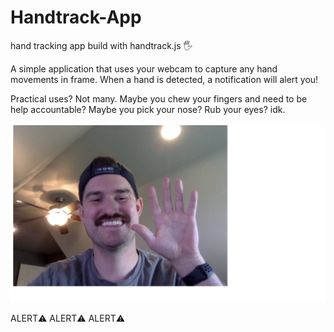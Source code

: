 # Handtrack-App
hand tracking app build with handtrack.js 🖐️

A simple application that uses your webcam to capture any hand movements in frame. When a hand is detected, a notification will alert you! 

Practical uses? Not many. Maybe you chew your fingers and need to be help accountable? Maybe you pick your nose? Rub your eyes? idk. 

![handtrack](https://github.com/mattbhenley/Images/blob/master/handtrack2.png)

ALERT⚠️ ALERT⚠️ ALERT⚠️
